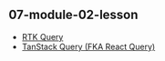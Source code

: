 ## 07-module-02-lesson

- [RTK Query](https://redux-toolkit.js.org/rtk-query/overview)
- [TanStack Query (FKA React Query)](https://tanstack.com/query/v4/docs/react/overview)